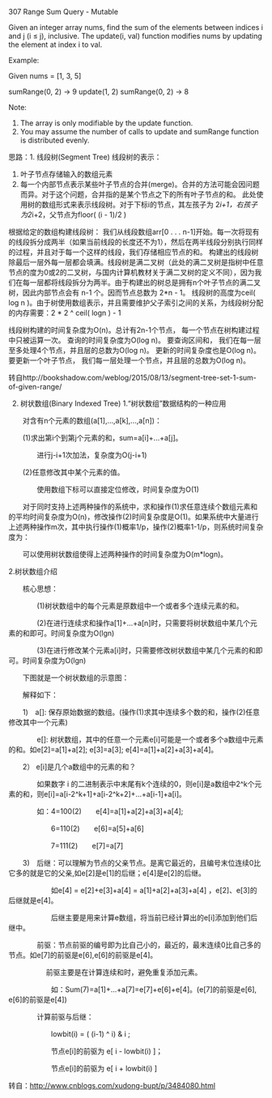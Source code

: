 307 Range Sum Query - Mutable

Given an integer array nums, find the sum of the elements between indices i and j (i ≤ j), inclusive.
The update(i, val) function modifies nums by updating the element at index i to val.

Example:

Given nums = [1, 3, 5]

sumRange(0, 2) -> 9
update(1, 2)
sumRange(0, 2) -> 8

Note:

1. The array is only modifiable by the update function.
2. You may assume the number of calls to update and sumRange function is distributed evenly.

思路：1. 线段树(Segment Tree)
线段树的表示：
1. 叶子节点存储输入的数组元素
2. 每一个内部节点表示某些叶子节点的合并(merge)。合并的方法可能会因问题而异。对于这个问题，合并指的是某个节点之下的所有叶子节点的和。
此处使用树的数组形式来表示线段树。对于下标i的节点，其左孩子为 2*i+1，右孩子为2*i+2，父节点为floor( (i - 1)/2 )

根据给定的数组构建线段树：
我们从线段数组arr[0 . . . n-1]开始。每一次将现有的线段拆分成两半（如果当前线段的长度还不为1），然后在两半线段分别执行同样的过程，并且对于每一个这样的线段，我们存储相应节点的和。
构建出的线段树除最后一层外每一层都会填满。线段树是满二叉树（此处的满二叉树是指树中任意节点的度为0或2的二叉树，与国内计算机教材关于满二叉树的定义不同），因为我们在每一层都将线段拆分为两半。由于构建出的树总是拥有n个叶子节点的满二叉树，因此内部节点会有 n-1 个。因而节点总数为 2*n - 1。
线段树的高度为ceil( log n )。由于树使用数组表示，并且需要维护父子索引之间的关系，为线段树分配的内存需要：2 * 2 ^ ceil( logn ) - 1

线段树构建的时间复杂度为O(n)。总计有2n-1个节点， 每一个节点在树构建过程中只被运算一次。
查询的时间复杂度为O(log n)。 要查询区间和， 我们在每一层至多处理4个节点，并且层的总数为O(log n)。
更新的时间复杂度也是O(log n)。 要更新一个叶子节点， 我们每一层处理一个节点，并且层的总数为O(log n)。

转自http://bookshadow.com/weblog/2015/08/13/segment-tree-set-1-sum-of-given-range/

2. 树状数组(Binary Indexed Tree)
1.“树状数组”数据结构的一种应用

　　对含有n个元素的数组(a[1],...,a[k],...,a[n])：

　　(1)求出第i个到第j个元素的和，sum=a[i]+...+a[j]。

　　　　进行j-i+1次加法，复杂度为O(j-i+1)

　　(2)任意修改其中某个元素的值。

　　　　使用数组下标可以直接定位修改，时间复杂度为O(1)

 　　对于同时支持上述两种操作的系统中，求和操作(1)求任意连续个数组元素和的平均时间复杂度为O(n)，修改操作(2)时间复杂度是O(1)。如果系统中大量进行上述两种操作m次，其中执行操作(1)概率1/p，操作(2)概率1-1/p，则系统时间复杂度为：

　　可以使用树状数组使得上述两种操作的时间复杂度为O(m*logn)。

2.树状数组介绍

　　核心思想：

　　　　(1)树状数组中的每个元素是原数组中一个或者多个连续元素的和。

　　　　(2)在进行连续求和操作a[1]+...+a[n]时，只需要将树状数组中某几个元素的和即可。时间复杂度为O(lgn)

　　　　(3)在进行修改某个元素a[i]时，只需要修改树状数组中某几个元素的和即可。时间复杂度为O(lgn)

　　下图就是一个树状数组的示意图：

　　解释如下：

　　1)　a[]: 保存原始数据的数组。(操作(1)求其中连续多个数的和，操作(2)任意修改其中一个元素)

　　　　e[]: 树状数组，其中的任意一个元素e[i]可能是一个或者多个a数组中元素的和。如e[2]=a[1]+a[2]; e[3]=a[3]; e[4]=a[1]+a[2]+a[3]+a[4]。 

　　2） e[i]是几个a数组中的元素的和？

　　　　如果数字 i 的二进制表示中末尾有k个连续的0，则e[i]是a数组中2^k个元素的和，则e[i]=a[i-2^k+1]+a[i-2^k+2]+...+a[i-1]+a[i]。

　　　　如：4=100(2)　　e[4]=a[1]+a[2]+a[3]+a[4];

　　　　　　6=110(2)　　e[6]=a[5]+a[6]

　　　　　　7=111(2)　　e[7]=a[7]

　　3)　后继：可以理解为节点的父亲节点。是离它最近的，且编号末位连续0比它多的就是它的父亲,如e[2]是e[1]的后继；e[4]是e[2]的后继。

　　　　　　如e[4] = e[2]+e[3]+a[4] = a[1]+a[2]+a[3]+a[4] ，e[2]、e[3]的后继就是e[4]。

　　　　　　后继主要是用来计算e数组，将当前已经计算出的e[i]添加到他们后继中。

　　　　前驱：节点前驱的编号即为比自己小的，最近的，最末连续0比自己多的节点。如e[7]的前驱是e[6],e[6]的前驱是e[4]。

 　　　　　  前驱主要是在计算连续和时，避免重复添加元素。

　　　　　　如：Sum(7)=a[1]+...+a[7]=e[7]+e[6]+e[4]。(e[7]的前驱是e[6], e[6]的前驱是e[4])

　　　　计算前驱与后继：

　　　　　　lowbit(i) = ( (i-1) ^ i) & i ;

　　　　　　节点e[i]的前驱为 e[ i - lowbit(i) ]；

　　　　　　节点e[i]的前驱为 e[ i + lowbit(i) ]

转自：http://www.cnblogs.com/xudong-bupt/p/3484080.html